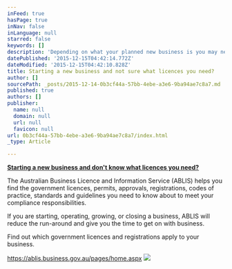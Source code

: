 ```yaml
---
inFeed: true
hasPage: true
inNav: false
inLanguage: null
starred: false
keywords: []
description: 'Depending on what your planned new business is you may need to arrange for licencing. Accountants need to be registered with the Tax Practitioners Board, plumbers and electricians need to be licensed. Find out what licenses you need.'
datePublished: '2015-12-15T04:42:14.772Z'
dateModified: '2015-12-15T04:42:10.828Z'
title: Starting a new business and not sure what licences you need?
author: []
sourcePath: _posts/2015-12-14-0b3cf44a-57bb-4ebe-a3e6-9ba94ae7c8a7.md
published: true
authors: []
publisher:
  name: null
  domain: null
  url: null
  favicon: null
url: 0b3cf44a-57bb-4ebe-a3e6-9ba94ae7c8a7/index.html
_type: Article

---
```

**[Starting a new business and don't know what licences you need?][0]**

The Australian Business Licence and Information Service (ABLIS) helps you find the government licences, permits, approvals, registrations, codes of practice, standards and guidelines you need to know about to meet your compliance responsibilities.

If you are starting, operating, growing, or closing a business, ABLIS will reduce the run-around and give you the time to get on with business.

Find out which government licences and registrations apply to your business.

https://ablis.business.gov.au/pages/home.aspx
![](https://the-grid-user-content.s3-us-west-2.amazonaws.com/be06d327-0c6d-4f4b-b078-d24d320590a4.jpg)

[0]: null